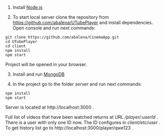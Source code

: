 1. Install [Node.js](<https://nodejs.org/en/>)

2. To start local server clone the repository from <https://github.com/abalena/UTubePlayer> and install dependencies.
Open console and run next commands:
```
git clone https://github.com/abalena/CinemaApp.git
cd UTubePlayer
cd client
npm install
npm start
```
 Project will be opened in your browser.

3. Install and run [MongoDB](<https://www.mongodb.com/download-center/community>)

4. In the project go to the folder *server* and run next commands:
```
npm install
npm start
```
Server is located at http://localhost:3000 .

Full list of videos that have been watched returns at URL */player/:userId* .
There is a user with only one ID now. The ID configures in *client/etc/user* .
To get history list go to http://localhost:3000/player/qwe123 .
